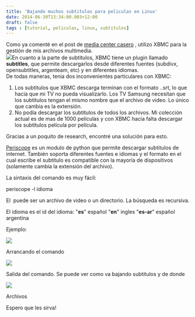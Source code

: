 ```yaml
---
title: 'Bajando muchos subtitulos para peliculas en Linux'
date: 2014-06-30T13:34:00.003+12:00
draft: false
tags : [tutorial, peliculas, linux, subtitulos]
---
```


Como ya comenté en el post de [media center casero](https://blog.cristianmarquez.me/2014/06/media-center-casero-utilizando-upnpdlna.html) , utilizo XBMC para la gestión de mis archivos multimedia.  
[![](http://4.bp.blogspot.com/-r0hLHU31BLY/U7C4TesUY8I/AAAAAAAAZmg/_rp9gPBeBSc/s1600/Pantallazo-XBMC+Media+Center.png)](http://4.bp.blogspot.com/-r0hLHU31BLY/U7C4TesUY8I/AAAAAAAAZmg/_rp9gPBeBSc/s1600/Pantallazo-XBMC+Media+Center.png)En cuanto a la parte de subtitulos, XBMC tiene un plugin llamado **subtitles**, que permite descargarlos desde diferentes fuentes (subdivx, opensubtitles, argenteam, etc) y en diferentes idiomas.  
De todas maneras, tenia dos inconvenientes particulares con XBMC:  

1.  Los subtitulos que XBMC descarga terminan con el formato .<idioma>.srt, lo que hacia que mi TV no pueda visualizarlo. Los TV Samsung necesitan que los subtitulos tengan el mismo nombre que el archivo de video. Lo único que cambia es la extensión.
2.  No podía descargar los subtitulos de todos los archivos. Mi colección actual es de mas de 1000 películas y con XBMC hacia falta descargar los subtitulos película por película.

Gracias a un poquito de research, encontré una solución para esto.

[Periscope](https://github.com/patrickdessalle/periscope) es un modulo de python que permite descargar subtitulos de internet. También soporta diferentes fuentes e idiomas y el formato en el cual escribe el subtitulo es compatible con la mayoría de dispositivos (solamente cambia la extensión del archivo).

La sintaxis del comando es muy fácil:

periscope <path>  -l idioma

El <path> puede ser un archivo de video o un directorio. La búsqueda es recursiva.

El idioma es el id del idioma: "**es**" español "**en**" ingles "**es-ar**" español argentina

  

Ejemplo:

[![](http://1.bp.blogspot.com/-rZC0XfFyRaw/U7C-KeaPG-I/AAAAAAAAZnA/3KiOsb8BOM8/s1600/Pantallazo-Terminal-2.png)](http://1.bp.blogspot.com/-rZC0XfFyRaw/U7C-KeaPG-I/AAAAAAAAZnA/3KiOsb8BOM8/s1600/Pantallazo-Terminal-2.png)

Arrancando el comando

  

  

[![](http://1.bp.blogspot.com/-jKI5rUYo14k/U7C9zMaq85I/AAAAAAAAZm4/ZU-wv4wmBz8/s1600/Pantallazo-Terminal.png)](http://1.bp.blogspot.com/-jKI5rUYo14k/U7C9zMaq85I/AAAAAAAAZm4/ZU-wv4wmBz8/s1600/Pantallazo-Terminal.png)

Salida del comando. Se puede ver como va bajando subtitulos y de donde 

[![](http://2.bp.blogspot.com/-Jnm8nM7XdBc/U7C_CaiXJyI/AAAAAAAAZnM/7XPjmgK8JGI/s1600/Pantallazo-Peliculas.png)](http://2.bp.blogspot.com/-Jnm8nM7XdBc/U7C_CaiXJyI/AAAAAAAAZnM/7XPjmgK8JGI/s1600/Pantallazo-Peliculas.png)

Archivos

Espero que les sirva!